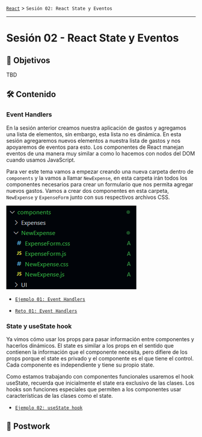[`React`](../README.md) > `Sesión 02: React State y Eventos`

---

# Sesión 02 - React State y Eventos

## 🎯 Objetivos

TBD

## 🛠 Contenido

### Event Handlers

En la sesión anterior creamos nuestra aplicación de gastos y agregamos una lista de elementos, sin embargo, esta lista no es dinámica. En esta sesión agregaremos nuevos elementos a nuestra lista de gastos y nos apoyaremos de eventos para esto. Los componentes de React manejan eventos de una manera muy similar a como lo hacemos con nodos del DOM cuando usamos JavaScript.

Para ver este tema vamos a empezar creando una nueva carpeta dentro de `components` y la vamos a llamar `NewExpense`, en esta carpeta irán todos los componentes necesarios para crear un formulario que nos permita agregar nuevos gastos. Vamos a crear dos componentes en esta carpeta, `NewExpense` y `ExpenseForm` junto con sus respectivos archivos CSS.

![New Expense Directory](./assets/new-expense-directory.png)

- [`Ejemplo 01: Event Handlers`](Ejemplo-01/Readme.md)

- [`Reto 01: Event Handlers`](Reto-01/Readme.md)

### State y useState hook

Ya vimos cómo usar los props para pasar información entre componentes y hacerlos dinámicos. El state es similar a los props en el sentido que contienen la información que el componente necesita, pero difiere de los props porque el state es privado y el componente es el que tiene el control. Cada componente es independiente y tiene su propio state.

Como estamos trabajando con componentes funcionales usaremos el hook useState, recuerda que inicialmente el state era exclusivo de las clases. Los hooks son funciones especiales que permiten a los componentes usar características de las clases como el state.

- [`Ejemplo 02: useState hook`](Ejemplo-02/Readme.md)

## 📝 Postwork
